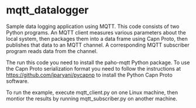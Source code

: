 mqtt_datalogger
===============

Sample data logging application using MQTT.  This code consists of two Python programs.  An MQTT client measures various parameters about the local system, then packages them into a data frame using Capn Proto, then publishes that data to an MQTT channel.  A corresponding MQTT subscriber program reads data from the channel.

The run this code you need to install the paho-mqtt Python package.  To use the Capn Proto serialization format you need to follow the instructions at https://github.com/jparyani/pycapnp to install the Python Capn Proto software.

To run the example, execute mqtt_client.py on one Linux machine, then montior the results by running mqtt_subscriber.py on another machine.
